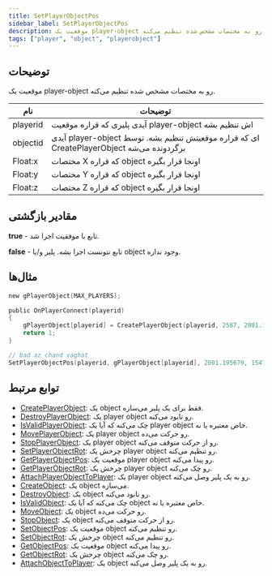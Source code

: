 ```yaml
---
title: SetPlayerObjectPos
sidebar_label: SetPlayerObjectPos
description: موقعیت یک player-object رو به مختصات مشخص شده تنظیم می‌کنه.
tags: ["player", "object", "playerobject"]
---
```


## توضیحات

موقعیت یک player-object رو به مختصات مشخص شده تنظیم می‌کنه.

| نام      | توضیحات                                                                            |
| -------- | ---------------------------------------------------------------------------------- |
| playerid | آیدی پلیری که قراره موقعیت player-object اش تنظیم بشه                              |
| objectid | آیدی player-object ای که قراره موقعیتش تنظیم بشه. توسط CreatePlayerObject برگردونده می‌شه |
| Float:x  | مختصات X که قراره object اونجا قرار بگیره                                          |
| Float:y  | مختصات Y که قراره object اونجا قرار بگیره                                          |
| Float:z  | مختصات Z که قراره object اونجا قرار بگیره                                          |

## مقادیر بازگشتی

**true** - تابع با موفقیت اجرا شد.

**false** - تابع نتونست اجرا بشه. پلیر و/یا object وجود نداره.

## مثال‌ها

```c
new gPlayerObject[MAX_PLAYERS];

public OnPlayerConnect(playerid)
{
    gPlayerObject[playerid] = CreatePlayerObject(playerid, 2587, 2001.195679, 1547.113892, 14.283400, 0.0, 0.0, 96.0);
    return 1;
}

// bad az chand vaghat
SetPlayerObjectPos(playerid, gPlayerObject[playerid], 2001.195679, 1547.113892, 14.283400);
```

## توابع مرتبط

- [CreatePlayerObject](CreatePlayerObject): یک object فقط برای یک پلیر می‌سازه.
- [DestroyPlayerObject](DestroyPlayerObject): یک player object رو نابود می‌کنه.
- [IsValidPlayerObject](IsValidPlayerObject): چک می‌کنه که آیا یک player object خاص معتبره یا نه.
- [MovePlayerObject](MovePlayerObject): یک player object رو حرکت می‌ده.
- [StopPlayerObject](StopPlayerObject): یک player object رو از حرکت متوقف می‌کنه.
- [SetPlayerObjectRot](SetPlayerObjectRot): چرخش یک player object رو تنظیم می‌کنه.
- [GetPlayerObjectPos](GetPlayerObjectPos): موقعیت یک player object رو پیدا می‌کنه.
- [GetPlayerObjectRot](GetPlayerObjectRot): چرخش یک player object رو چک می‌کنه.
- [AttachPlayerObjectToPlayer](AttachPlayerObjectToPlayer): یک player object رو به یک پلیر وصل می‌کنه.
- [CreateObject](CreateObject): یک object می‌سازه.
- [DestroyObject](DestroyObject): یک object رو نابود می‌کنه.
- [IsValidObject](IsValidObject): چک می‌کنه که آیا یک object خاص معتبره یا نه.
- [MoveObject](MoveObject): یک object رو حرکت می‌ده.
- [StopObject](StopObject): یک object رو از حرکت متوقف می‌کنه.
- [SetObjectPos](SetObjectPos): موقعیت یک object رو تنظیم می‌کنه.
- [SetObjectRot](SetObjectRot): چرخش یک object رو تنظیم می‌کنه.
- [GetObjectPos](GetObjectPos): موقعیت یک object رو پیدا می‌کنه.
- [GetObjectRot](GetObjectRot): چرخش یک object رو چک می‌کنه.
- [AttachObjectToPlayer](AttachObjectToPlayer): یک object رو به یک پلیر وصل می‌کنه.